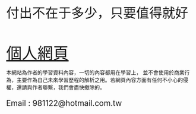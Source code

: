 <!-- <style type="text/css">
#p1{
		font-size:150%;
	}
#p2{
	font-size:300%;
}
</style> -->
<p style=font-size:250%>付出不在于多少，只要值得就好</p><br>
<a style=font-size:300% href="https://98tzuting.github.io/HTML/Home.html">個人網頁</a><br>
<p>本網站為作者的學習資料內容，一切的內容都用在學習上， 並不會使用於商業行為，主要作為自己未來學習歷程的解析之用。若網頁內容方面有任何不小心的侵權，還請與作者聯繫，我們會盡快撤除的。</p>
<p style=font-size:150% >Email : 981122@hotmail.com.tw</p>
